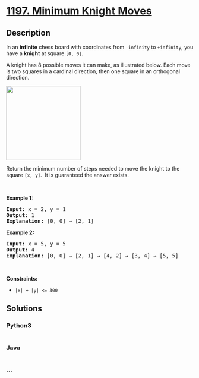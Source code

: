# [1197. Minimum Knight Moves](https://leetcode.com/problems/minimum-knight-moves)



## Description

<p>In an <strong>infinite</strong> chess board with coordinates from <code>-infinity</code>&nbsp;to <code>+infinity</code>, you have a <strong>knight</strong> at square&nbsp;<code>[0, 0]</code>.</p>

<p>A&nbsp;knight has 8 possible moves it can make, as illustrated below. Each move is two squares in a cardinal direction, then one square in an orthogonal direction.</p>

<p><img src="https://cdn.jsdelivr.net/gh/yanglr/leetcode-ac@master/assets/1100-1199/1197.Minimum%20Knight%20Moves/images/knight.png" style="height: 200px; width: 200px;" /></p>

<p>Return the&nbsp;minimum number of steps needed to move the knight to the square <code>[x, y]</code>.&nbsp; It is guaranteed the answer exists.</p>

<p>&nbsp;</p>
<p><strong>Example 1:</strong></p>

<pre>
<strong>Input:</strong> x = 2, y = 1
<strong>Output:</strong> 1
<strong>Explanation: </strong>[0, 0] &rarr; [2, 1]
</pre>

<p><strong>Example 2:</strong></p>

<pre>
<strong>Input:</strong> x = 5, y = 5
<strong>Output:</strong> 4
<strong>Explanation: </strong>[0, 0] &rarr; [2, 1] &rarr; [4, 2] &rarr; [3, 4] &rarr; [5, 5]
</pre>

<p>&nbsp;</p>
<p><strong>Constraints:</strong></p>

<ul>
	<li><code>|x| + |y| &lt;= 300</code></li>
</ul>


## Solutions

<!-- tabs:start -->

### **Python3**

```python

```

### **Java**

```java

```

### **...**

```

```

<!-- tabs:end -->
